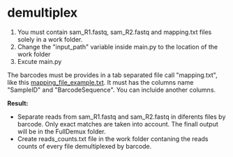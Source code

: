# demultiplex

1) You must contain  sam_R1.fastq, sam_R2.fastq and mapping.txt files solely in a work folder.
2) Change the "input_path" variable inside main.py to the location of the work folder
3) Excute main.py

The barcodes must be provides in a tab separated file call "mapping.txt", like this [mapping_file_example.txt](https://github.com/AgustinPardo/demultiplex/tree/master/example).
It must has the columns name "SampleID" and "BarcodeSequence". You can incluide another columns.

**Result:**
+ Separate reads from sam_R1.fastq and sam_R2.fastq in diferents files by barcode. Only exact matches are taken into account. The finall output will be in the FullDemux folder.
+ Create reads_counts.txt file in the work folder contaning the reads counts of every file demultiplexed by barcode.


